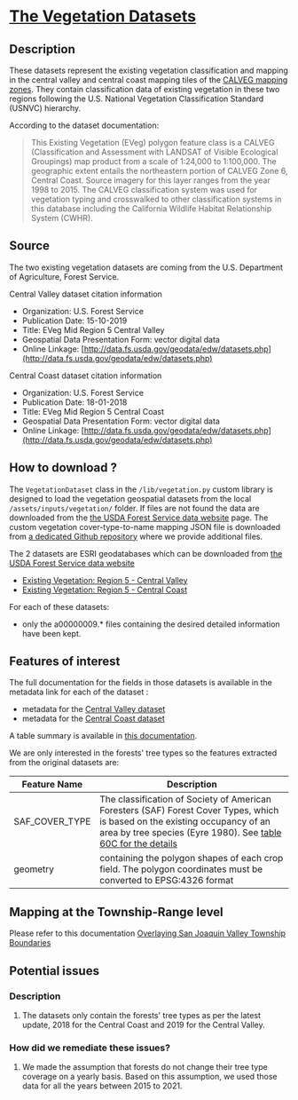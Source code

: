 # [The Vegetation Datasets](https://www.fs.usda.gov/detail/r5/landmanagement/resourcemanagement/?cid=stelprdb5347192)
## Description
These datasets represent the existing vegetation classification and mapping in the central valley and central coast 
mapping tiles of the [CALVEG mapping zones](https://www.fs.usda.gov/detail/r5/landmanagement/resourcemanagement/?cid=stelprdb5347192).
They contain classification data of existing vegetation in these two regions following the U.S. National Vegetation 
Classification Standard (USNVC) hierarchy.

According to the dataset documentation:
> This Existing Vegetation (EVeg) polygon feature class is a CALVEG (Classification and Assessment with LANDSAT of 
> Visible Ecological Groupings) map product from a scale of 1:24,000 to 1:100,000. The geographic extent entails the 
> northeastern portion of CALVEG Zone 6, Central Coast. Source imagery for this layer ranges from the year 1998 to 2015. 
> The CALVEG classification system was used for vegetation typing and crosswalked to other classification systems in 
> this database including the California Wildlife Habitat Relationship System (CWHR).
## Source
The two existing vegetation datasets are coming from the U.S. Department of Agriculture, Forest Service.

Central Valley dataset citation information
* Organization: U.S. Forest Service
* Publication Date: 15-10-2019
* Title: EVeg Mid Region 5 Central Valley
* Geospatial Data Presentation Form: vector digital data
* Online Linkage: [http://data.fs.usda.gov/geodata/edw/datasets.php](http://data.fs.usda.gov/geodata/edw/datasets.php)

Central Coast dataset citation information
* Organization: U.S. Forest Service
* Publication Date: 18-01-2018
* Title: EVeg Mid Region 5 Central Coast
* Geospatial Data Presentation Form: vector digital data
* Online Linkage: [http://data.fs.usda.gov/geodata/edw/datasets.php](http://data.fs.usda.gov/geodata/edw/datasets.php)
## How to download ?
The `VegetationDataset` class in the `/lib/vegetation.py` custom library is designed to load the vegetation geospatial
datasets from the local `/assets/inputs/vegetation/` folder. If files are not found the data are downloaded from the
[the USDA Forest Service data website](https://data.fs.usda.gov/geodata/edw/datasets.php?xmlKeyword=existing+vegetation)
page. The custom vegetation cover-type-to-name mapping JSON file is downloaded from 
[a dedicated Github repository](https://github.com/mlnrt/milestone2_waterwells_data) where we provide additional files.

The 2 datasets are ESRI geodatabases which can be downloaded from [the USDA Forest Service data website](https://data.fs.usda.gov/geodata/edw/datasets.php?xmlKeyword=existing+vegetation)
* [Existing Vegetation: Region 5 - Central Valley](https://data.fs.usda.gov/geodata/edw/edw_resources/fc/S_USA.EVMid_R05_CentralValley.gdb.zip)
* [Existing Vegetation: Region 5 - Central Coast](https://data.fs.usda.gov/geodata/edw/edw_resources/fc/S_USA.EVMid_R05_CentralCoast.gdb.zip)

For each of these datasets:
* only the a00000009.* files containing the desired detailed information have been kept.
## Features of interest
The full documentation for the fields in those datasets is available in the metadata link for each of the dataset :
* metadata for the [Central Valley dataset](https://data.fs.usda.gov/geodata/edw/edw_resources/meta/S_USA.EVMid_R05_CentralValley.xml)
* metadata for the [Central Coast dataset](https://data.fs.usda.gov/geodata/edw/edw_resources/meta/S_USA.EVMid_R05_CentralCoast.xml)

A table summary is available in [this documentation](https://www.fs.usda.gov/detail/r5/landmanagement/resourcemanagement/?cid=stelprdb5365219).

We are only interested in the forests' tree types so the features extracted from the original datasets are:

| Feature Name   | Description                                                                                                                                                                                                                                                                             |
|----------------|-----------------------------------------------------------------------------------------------------------------------------------------------------------------------------------------------------------------------------------------------------------------------------------------|
| SAF_COVER_TYPE | The classification of Society of American Foresters (SAF) Forest Cover Types, which is based on the existing occupancy of an area by tree species (Eyre 1980). See [table 60C for the details](https://www.fs.usda.gov/detail/r5/landmanagement/resourcemanagement/?cid=fsbdev3_047991) |
| geometry       | containing the polygon shapes of each crop field. The polygon coordinates must be converted to EPSG:4326 format                                                                                                                                                                         |

## Mapping at the Township-Range level
Please refer to this documentation [Overlaying San Joaquin Valley Township Boundaries](doc/etl/township_overlay.md)
## Potential issues
### Description
1. The datasets only contain the forests' tree types as per the latest update, 2018 for the Central Coast and 2019 for
the Central Valley.
### How did we remediate these issues?
1. We made the assumption that forests do not change their tree type coverage on a yearly basis. Based on this 
assumption, we used those data for all the years between 2015 to 2021.